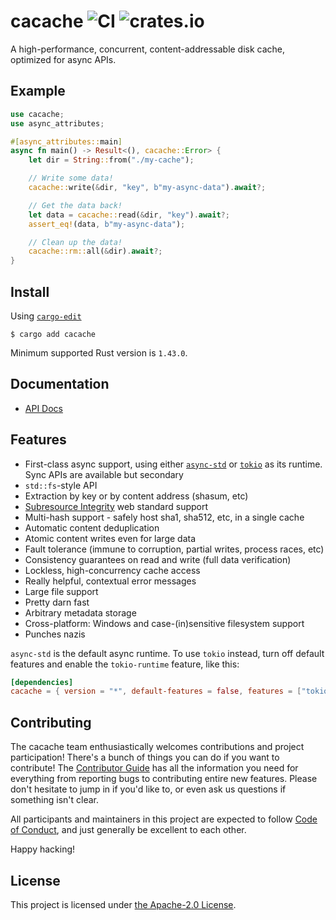 # cacache ![CI](https://github.com/zkat/cacache-rs/workflows/CI/badge.svg) ![crates.io](https://img.shields.io/crates/v/cacache.svg)

A high-performance, concurrent, content-addressable disk cache, optimized for async APIs.

## Example

```rust
use cacache;
use async_attributes;

#[async_attributes::main]
async fn main() -> Result<(), cacache::Error> {
    let dir = String::from("./my-cache");

    // Write some data!
    cacache::write(&dir, "key", b"my-async-data").await?;

    // Get the data back!
    let data = cacache::read(&dir, "key").await?;
    assert_eq!(data, b"my-async-data");

    // Clean up the data!
    cacache::rm::all(&dir).await?;
}
```

## Install

Using [`cargo-edit`](https://crates.io/crates/cargo-edit)

`$ cargo add cacache`

Minimum supported Rust version is `1.43.0`.

## Documentation

- [API Docs](https://docs.rs/cacache)

## Features

- First-class async support, using either [`async-std`](https://crates.io/crates/async-std) or [`tokio`](https://crates.io/crates/tokio) as its runtime. Sync APIs are available but secondary
- `std::fs`-style API
- Extraction by key or by content address (shasum, etc)
- [Subresource Integrity](#integrity) web standard support
- Multi-hash support - safely host sha1, sha512, etc, in a single cache
- Automatic content deduplication
- Atomic content writes even for large data
- Fault tolerance (immune to corruption, partial writes, process races, etc)
- Consistency guarantees on read and write (full data verification)
- Lockless, high-concurrency cache access
- Really helpful, contextual error messages
- Large file support
- Pretty darn fast
- Arbitrary metadata storage
- Cross-platform: Windows and case-(in)sensitive filesystem support
- Punches nazis

`async-std` is the default async runtime. To use `tokio` instead, turn off default features and enable the `tokio-runtime` feature, like this:

```toml
[dependencies]
cacache = { version = "*", default-features = false, features = ["tokio-runtime"] }
```

## Contributing

The cacache team enthusiastically welcomes contributions and project participation! There's a bunch of things you can do if you want to contribute! The [Contributor Guide](CONTRIBUTING.md) has all the information you need for everything from reporting bugs to contributing entire new features. Please don't hesitate to jump in if you'd like to, or even ask us questions if something isn't clear.

All participants and maintainers in this project are expected to follow [Code of Conduct](CODE_OF_CONDUCT.md), and just generally be excellent to each other.

Happy hacking!

## License

This project is licensed under [the Apache-2.0 License](LICENSE.md).
